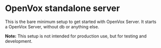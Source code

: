 # OpenVox standalone server

This is the bare minimum setup to get started with OpenVox Server.
It starts a OpenVox Server, without db or anything else.

**Note:** This setup is not intended for production use, but for testing and development.
